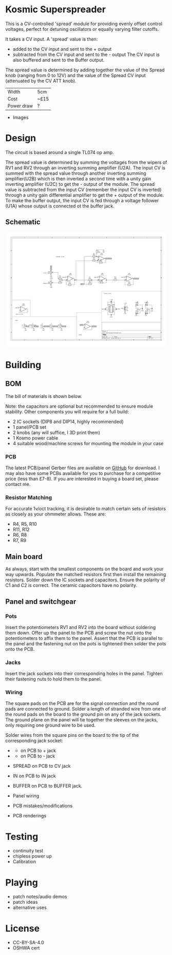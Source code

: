 # Kosmic Superspreader

This is a CV-controlled 'spread' module for providing evenly offset control voltages, perfect for detuning oscillators or equally varying filter cutoffs.

It takes a CV input. A 'spread' value is then:
- added to the CV input and sent to the + output
- subtracted from the CV input and sent to the - output
The CV input is also buffered and sent to the Buffer output.

The spread value is determined by adding together the value of the Spread knob (ranging from 0 to 12V) and the value of the Spread CV input (attenuated by the CV ATT knob).



 |      |                          |
| ----------- | ------------------------------------ |
| Width     | 5cm  |
| Cost       | ~£15 |
| Power draw    | ? |

- Images
# Design

The circuit is based around a single TL074 op amp. 

The spread value is determined by summing the voltages from the wipers of RV1 and RV2 through an inverting summing amplifier (U2A). 
The input CV is summed with the spread value through another inverting summing amplifier(U2B) which is then inverted a second time with a unity gain inverting amplifier (U2C) to get the - output of the module.
The spread value is subtracted from the input CV (remember the input CV is inverted) through a unity gain differential amplifier to get the + output of the module. 
To make the buffer output, the input CV is fed through a voltage follower (U1A) whose output is connected ot the buffer jack.

## Schematic
![images/spreader-sch-01.jpg](images/spreader-sch-01.jpg)
# Building

## BOM
The bill of materials is shown below.


Note: the capacitors are optional but recommended to ensure module stability.
Other components you will require for a full build:

- 2 IC sockets (DIP8 and DIP14, highly recommended)
- 1 panel/PCB set
- 2 knobs (any will suffice, I 3D print them)
- 1 Kosmo power cable
- 4 suitable wood/machine screws for mounting the module in your case

### PCB
The latest PCB/panel Gerber files are available on [GitHub](github.com/sonosus/kosmicsuperspreader/releases/latest) for download.
I may also have some PCBs available for you to purchase for a competitive price (less than £7-8). If you are interested in buying a board set, please contact me.

### Resistor Matching
For accurate 1v/oct tracking, it is desirable to match certain sets of resistors as closely as your ohmmeter allows. These are:

- R4, R5, R10
- R11, R12
- R6, R8
- R7, R9


## Main board
As always, start with the smallest components on the board and work your way upwards. Populate the matched resistors first then install the remaining resistors. Solder down the IC sockets and capacitors. Ensure the polarity of C1 and C2 is correct. The ceramic capacitors have no polarity.

## Panel and switchgear
### Pots
Insert the potentiometers RV1 and RV2 into the board without soldering them down. Offer up the panel to the PCB and screw the nut onto the potentiometers to affix them to the panel. Assert that the PCB is parallel to the panel and the fastening nut on the pots is tightened then solder the pots onto the PCB.
### Jacks
Insert the jack sockets into their corresponding holes in the panel. Tighten their fastening nuts to hold them to the panel. 

### Wiring

The square pads on the PCB are for the signal connection and the round pads are connected to ground. Solder a length of stranded wire from one of the round pads on the board to the ground pin on any of the jack sockets. The ground plane on the panel will tie together the sleeves on the jacks, only requiring one ground wire to be used.

Solder wires from the square pins on the board to the tip of the corresponding jack socket:

-  + on PCB to + jack
-  - on PCB to - jack
- SPREAD on PCB to CV jack
- IN on PCB to IN jack
- BUFFER on PCB to BUFFER jack.






- Panel wiring
- PCB mistakes/modifications
- PCB renderings

# Testing
- continuity test
- chipless power up
- Calibration

# Playing
- patch notes/audio demos
- patch ideas
- alternative uses

# License
- CC-BY-SA-4.0
- OSHWA cert